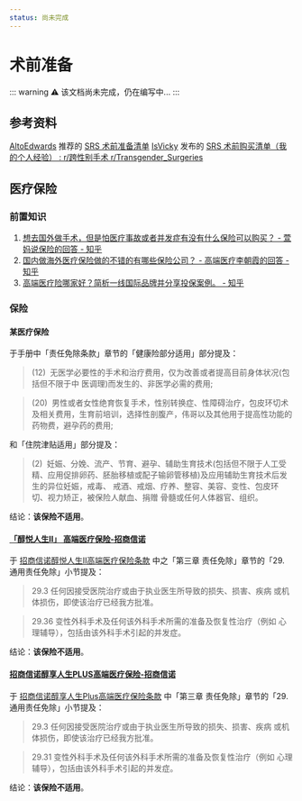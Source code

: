 ```yaml
---
status: 尚未完成
---
```

# 术前准备

::: warning
⚠️ 该文档尚未完成，仍在编写中...
:::

## 参考资料

[AltoEdwards](https://www.reddit.com/user/AltoEdwards/)  推荐的 [SRS 术前准备清单](https://www.reddit.com/r/Transgender_Surgeries/comments/en1mf1/comment/fdt6iyr/?utm_source=share&utm_medium=web2x&context=3)
[IsVicky](https://www.reddit.com/user/IsVicky/) 发布的 [SRS 术前购买清单（我的个人经验） : r/跨性别手术 r/Transgender_Surgeries](https://www.reddit.com/r/Transgender_Surgeries/comments/j9iio0/srs_surgery_purchase_list_my_experience/)

## 医疗保险

### 前置知识

1. [想去国外做手术，但是怕医疗事故或者并发症有没有什么保险可以购买？ - 萱妈说保险的回答 - 知乎](https://www.zhihu.com/question/509410126/answer/2305856302)
2. [国内做海外医疗保险做的不错的有哪些保险公司？ - 高端医疗李朝霞的回答 - 知乎](https://www.zhihu.com/question/337979392/answer/778365285)
3. [高端医疗险哪家好？简析一线国际品牌并分享投保案例。 - 知乎](https://zhuanlan.zhihu.com/p/434229857)

### 保险

#### 某医疗保险

于手册中「责任免除条款」章节的「健康险部分适用」部分提及：

> (12)  无医学必要性的手术和治疗费用，仅为改善或者提高目前身体状况(包括但不限于中 医调理)而发生的、非医学必需的费用;

> (20)  男性或者女性绝育恢复手术，性别转换症、性障碍治疗，包皮环切术及相关费用，生育前培训，选择性剖腹产，伟哥以及其他用于提高性功能的药物费，避孕药的费用;

和「住院津贴适用」部分提及：

> (2)  妊娠、分娩、流产、节育、避孕、辅助生育技术(包括但不限于人工受精、应用促排卵药、胚胎移植或配子输卵管移植)及应用辅助生育技术后发生的异位妊娠，戒毒、 戒酒、戒烟、疗养、整容、美容、变性、包皮环切、视力矫正，被保险人献血、捐赠 骨髓或任何人体器官、组织。

结论：**该保险不适用**。

#### [「醇悦人生II」 高端医疗保险-招商信诺](https://www.cignacmb.com/insurance/ipmi/chunyuerensheng%E2%85%A1.html)

于 [招商信诺醇悦人生Ⅱ高端医疗保险条款](https://www.cignacmb.com/sc/doc/tiaokuan/chunyuerenshengergaoduanyiliaobaoxian.pdf) 中之「第三章 责任免除」章节的「29. 通用责任免除」小节提及：

> 29.3 任何因接受医院治疗或由于执业医生所导致的损失、损害、疾病 或机体损伤，即使该治疗已经我方批准。

> 29.36 变性外科手术及任何该外科手术所需的准备及恢复性治疗（例如 心理辅导），包括由该外科手术引起的并发症。

结论：**该保险不适用**。

#### [招商信诺醇享人生PLUS高端医疗保险-招商信诺](https://www.cignacmb.com/insurance/ipmi/chunxiangrenshengplus.html)

于 [招商信诺醇享人生Plus高端医疗保险条款](https://www.cignacmb.com/sc/doc/tiaokuan/cunxiangrenshengplusgaoduanyiliaobaoxian.pdf) 中「第三章 责任免除」章节的「29. 通用责任免除」小节提及：

> 29.3 任何因接受医院治疗或由于执业医生所导致的损失、损害、疾病 或机体损伤，即使该治疗已经我方批准。

> 29.31 变性外科手术及任何该外科手术所需的准备及恢复性治疗（例如 心理辅导），包括由该外科手术引起的并发症。

结论：**该保险不适用**。
